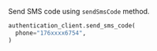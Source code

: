 Send SMS code using `sendSmsCode` method.

```python
authentication_client.send_sms_code(
  phone="176xxxx6754",
)
```